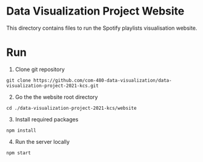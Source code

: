 # Data Visualization Project Website

This directory contains files to run the Spotify playlists visualisation website. 

# Run

1. Clone git repository

```shell script
git clone https://github.com/com-480-data-visualization/data-visualization-project-2021-kcs.git
```

2. Go the the website root directory
```shell script
cd ./data-visualization-project-2021-kcs/website
```

3. Install required packages
```shell script
npm install
```

4. Run the server locally
```shell script
npm start
```


